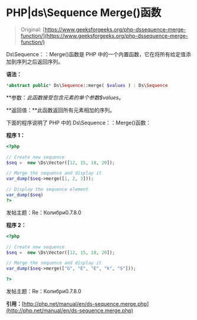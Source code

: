 # PHP|ds\Sequence Merge()函数

> Original: [https://www.geeksforgeeks.org/php-dssequence-merge-function/](https://www.geeksforgeeks.org/php-dssequence-merge-function/)

Ds\Sequence：：Merge()函数是 PHP 中的一个内置函数，它在将所有给定值添加到序列之后返回序列。

**语法：**

```php
*abstract public* Ds\Sequence::merge( $values ) : Ds\Sequence
```

**参数：**此函数接受包含元素的单个参数*$values*。

**返回值：**此函数返回所有元素相加的序列。

下面的程序说明了 PHP 中的 Ds\Sequence：：Merge()函数：

**程序 1：**

```php
<?php

// Create new sequence
$seq =  new \Ds\Vector([12, 15, 18, 20]);

// Merge the sequence and display it
var_dump($seq->merge([1, 2, 3]));

// Display the sequence element
var_dump($seq)
?>
```

发帖主题：Re：Колибри0.7.8.0

**程序 2：**

```php
<?php

// Create new sequence
$seq =  new \Ds\Vector([12, 15, 18, 20]);

// Merge the sequence and display it
var_dump($seq->merge(["G", "E", "E", "k", "S"]));

?>
```

发帖主题：Re：Колибри0.7.8.0

**引用：**[http://php.net/manual/en/ds-sequence.merge.php](http://php.net/manual/en/ds-sequence.merge.php)